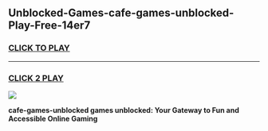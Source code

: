 
## Unblocked-Games-cafe-games-unblocked-Play-Free-14er7
<h3>
<a href="https://premium76.site?title=cafe-games-unblocked&ref=23A">CLICK TO PLAY</a></h3>
<hr>

<h3>
<a href="https://premium76.site?title=cafe-games-unblocked&ref=23A">CLICK 2 PLAY</a>
  
</h3>

<a href="https://premium76.site?title=cafe-games-unblocked&ref=23A"><img src="https://clearcache.store/games.png"></a>


**cafe-games-unblocked games unblocked: Your Gateway to Fun and Accessible Online Gaming**
